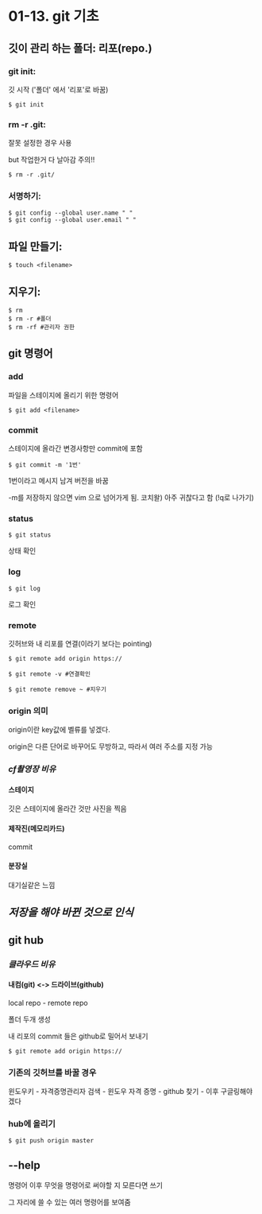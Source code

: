 # 01-13. git 기초

## 깃이 관리 하는 폴더: 리포(repo.)

### git init: 

깃 시작 ('폴더' 에서 '리포'로 바꿈)

```
$ git init
```

### rm -r .git: 

잘못 설정한 경우 사용

but 작업한거 다 날아감 주의!!

```
$ rm -r .git/
```

### 서명하기: 

```
$ git config --global user.name " "  
$ git config --global user.email " "
```

## 파일 만들기:

```
$ touch <filename> 
```

## 지우기:

```
$ rm
$ rm -r #폴더
$ rm -rf #관리자 권한
```

## git 명령어

### add

파일을 스테이지에 올리기 위한 명령어

```
$ git add <filename> 
```

### commit

스테이지에 올라간 변경사항만 commit에 포함

```
$ git commit -m '1번'
```

1번이라고 메시지 남겨 버전을 바꿈

-m를 저장하지 않으면 vim 으로 넘어가게 됨. 코치왈) 아주 귀찮다고 함 (!q로 나가기)

### status

```
$ git status
```

상태 확인

### log

```
$ git log
```

로그 확인

### remote

깃허브와 내 리포를 연결(이라기 보다는 pointing)

```
$ git remote add origin https://
```

```
$ git remote -v #연결확인
```

```
$ git remote remove ~ #지우기
```



### origin 의미

origin이란 key값에 벨류를 넣겠다.

origin은 다른 단어로 바꾸어도 무방하고, 따라서 여러 주소를 지정 가능

### *cf촬영장 비유*

#### 스테이지

깃은 스테이지에 올라간 것만 사진을 찍음

#### 제작진(메모리카드)

commit

#### 분장실

대기실같은 느낌



## *저장을 해야 바뀐 것으로 인식*



## git hub

### *클라우드 비유*

#### 내컴(git) <-> 드라이브(github)

local repo - remote repo

폴더 두개 생성

내 리포의 commit 들은 github로 밀어서 보내기

```
$ git remote add origin https://
```

### 기존의 깃허브를 바꿀 경우

윈도우키 - 자격증명관리자 검색 - 윈도우 자격 증명 - github 찾기 - 이후 구글링해야겠다

### hub에 올리기

```
$ git push origin master
```



## --help

명령어 이후 무엇을 명령어로 써야할 지 모른다면 쓰기

그 자리에 쓸 수 있는 여러 명령어를 보여줌